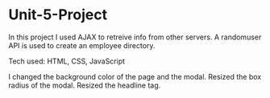 # Unit-5-Project

In this project I used AJAX to retreive info from other servers. A randomuser API is used to create an employee directory. 

Tech used: HTML, CSS, JavaScript

I changed the background color of the page and the modal. Resized the box radius of the modal. Resized the headline tag. 
